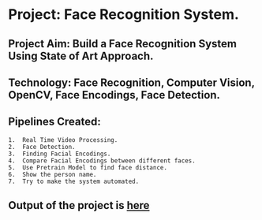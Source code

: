 # Project:		Face Recognition System.
## Project Aim:		Build a Face Recognition System Using State of Art Approach.
## Technology:		Face Recognition, Computer Vision, OpenCV, Face Encodings, Face Detection.

## Pipelines Created:		
	1.	Real Time Video Processing.
	2.	Face Detection.
	3.	Finding Facial Encodings.
	4.	Compare Facial Encodings between different faces.
	5.	Use Pretrain Model to find face distance.
	6.	Show the person name.
	7.	Try to make the system automated.
  
## Output of the project is [here](https://youtu.be/M7af9Yotdio)
